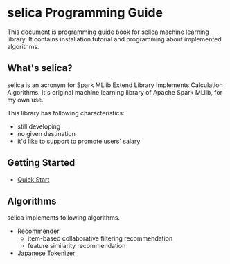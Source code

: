 # selica Programming Guide

This document is programming guide book for selica machine learning library.
It contains installation tutorial and programming about implemented algorithms.

## What's selica?

selica is an acronym for Spark MLlib Extend Library Implements Calculation Algorithms.
It's original machine learning library of Apache Spark MLlib, for my own use.

This library has following characteristics:

- still developing
- no given destination
- it'd like to support to promote users' salary

## Getting Started

* [Quick Start](./quick-start.md)

## Algorithms

selica implements following algorithms.

- [Recommender](./recommender.md)
   - item-based collaborative filtering recommendation
   - feature similarity recommendation
- [Japanese Tokenizer](./japanese-tokenizer.md)
